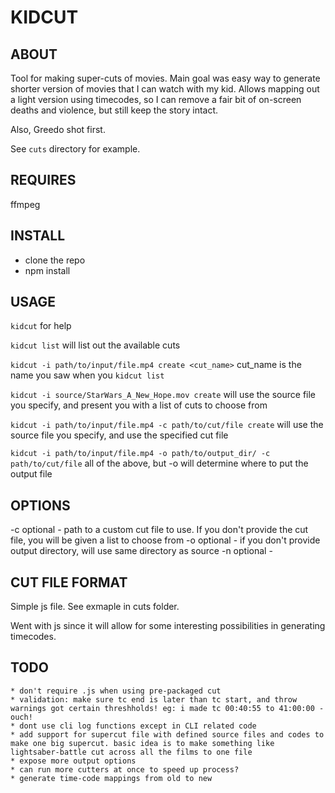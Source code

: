 # KIDCUT

## ABOUT

Tool for making super-cuts of movies. Main goal was easy way to generate shorter version of movies that I can watch with my kid. Allows mapping out a light version using timecodes, so I can remove a fair bit of on-screen deaths and violence, but still keep the story intact. 

Also, Greedo shot first.

See `cuts` directory for example.

## REQUIRES

ffmpeg

## INSTALL

* clone the repo
* npm install

## USAGE

`kidcut` for help

`kidcut list` will list out the available cuts 

`kidcut -i path/to/input/file.mp4 create <cut_name>` cut_name is the name you saw when you `kidcut list`

`kidcut -i source/StarWars_A_New_Hope.mov create` will use the source file you specify, and present you with a list of cuts to choose from

`kidcut -i path/to/input/file.mp4 -c path/to/cut/file create` will use the source file you specify, and use the specified cut file

`kidcut -i path/to/input/file.mp4 -o path/to/output_dir/ -c path/to/cut/file` all of the above, but -o will determine where to put the output file

## OPTIONS

-c optional - path to a custom cut file to use. If you don't provide the cut file, you will be given a list to choose from
-o optional - if you don't provide output directory, will use same directory as source
-n optional - 

## CUT FILE FORMAT

Simple js file. See exmaple in cuts folder. 

Went with js since it will allow for some interesting possibilities in generating timecodes.

## TODO
    * don't require .js when using pre-packaged cut
    * validation: make sure tc end is later than tc start, and throw warnings got certain threshholds! eg: i made tc 00:40:55 to 41:00:00 - ouch!
    * dont use cli log functions except in CLI related code
    * add support for supercut file with defined source files and codes to make one big supercut. basic idea is to make something like lightsaber-battle cut across all the films to one file 
    * expose more output options
    * can run more cutters at once to speed up process?
    * generate time-code mappings from old to new
